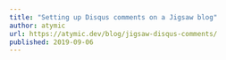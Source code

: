 ```yaml
---
title: "Setting up Disqus comments on a Jigsaw blog"
author: atymic
url: https://atymic.dev/blog/jigsaw-disqus-comments/
published: 2019-09-06
---
```

